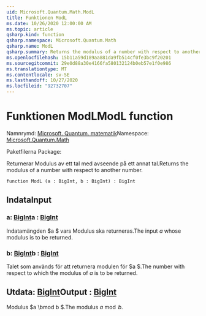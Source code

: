 ```yaml
---
uid: Microsoft.Quantum.Math.ModL
title: Funktionen ModL
ms.date: 10/26/2020 12:00:00 AM
ms.topic: article
qsharp.kind: function
qsharp.namespace: Microsoft.Quantum.Math
qsharp.name: ModL
qsharp.summary: Returns the modulus of a number with respect to another number.
ms.openlocfilehash: 15b11a59d189aa881da9fb514cf0fe3bc9f20201
ms.sourcegitcommit: 29e0d88a30e4166fa580132124b0eb57e1f0e986
ms.translationtype: MT
ms.contentlocale: sv-SE
ms.lasthandoff: 10/27/2020
ms.locfileid: "92732707"
---
```

# <a name="modl-function"></a><span data-ttu-id="6d7f9-102">Funktionen ModL</span><span class="sxs-lookup"><span data-stu-id="6d7f9-102">ModL function</span></span>

<span data-ttu-id="6d7f9-103">Namnrymd: [Microsoft. Quantum. matematik](xref:Microsoft.Quantum.Math)</span><span class="sxs-lookup"><span data-stu-id="6d7f9-103">Namespace: [Microsoft.Quantum.Math](xref:Microsoft.Quantum.Math)</span></span>

<span data-ttu-id="6d7f9-104">Paketfilerna [](https://nuget.org/packages/)</span><span class="sxs-lookup"><span data-stu-id="6d7f9-104">Package: [](https://nuget.org/packages/)</span></span>


<span data-ttu-id="6d7f9-105">Returnerar Modulus av ett tal med avseende på ett annat tal.</span><span class="sxs-lookup"><span data-stu-id="6d7f9-105">Returns the modulus of a number with respect to another number.</span></span>

```qsharp
function ModL (a : BigInt, b : BigInt) : BigInt
```


## <a name="input"></a><span data-ttu-id="6d7f9-106">Indata</span><span class="sxs-lookup"><span data-stu-id="6d7f9-106">Input</span></span>

### <a name="a--bigint"></a><span data-ttu-id="6d7f9-107">a: [BigInt](xref:microsoft.quantum.lang-ref.bigint)</span><span class="sxs-lookup"><span data-stu-id="6d7f9-107">a : [BigInt](xref:microsoft.quantum.lang-ref.bigint)</span></span>

<span data-ttu-id="6d7f9-108">Indatamängden $a $ vars Modulus ska returneras.</span><span class="sxs-lookup"><span data-stu-id="6d7f9-108">The input $a$ whose modulus is to be returned.</span></span>


### <a name="b--bigint"></a><span data-ttu-id="6d7f9-109">b: [BigInt](xref:microsoft.quantum.lang-ref.bigint)</span><span class="sxs-lookup"><span data-stu-id="6d7f9-109">b : [BigInt](xref:microsoft.quantum.lang-ref.bigint)</span></span>

<span data-ttu-id="6d7f9-110">Talet som används för att returnera modulen för $a $.</span><span class="sxs-lookup"><span data-stu-id="6d7f9-110">The number with respect to which the modulus of $a$ is to be returned.</span></span>



## <a name="output--bigint"></a><span data-ttu-id="6d7f9-111">Utdata: [BigInt](xref:microsoft.quantum.lang-ref.bigint)</span><span class="sxs-lookup"><span data-stu-id="6d7f9-111">Output : [BigInt](xref:microsoft.quantum.lang-ref.bigint)</span></span>

<span data-ttu-id="6d7f9-112">Modulus $a \bmod b $.</span><span class="sxs-lookup"><span data-stu-id="6d7f9-112">The modulus $a \bmod b$.</span></span>